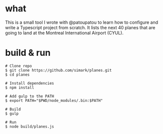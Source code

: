 # what

This is a small tool I wrote with @patoupatou to learn how to configure and write a Typescript project from scratch.  It lists the next 40 planes that are going to land at the Montreal International Airport (CYUL).

# build & run

```
# Clone repo
$ git clone https://github.com/simark/planes.git
$ cd planes

# Install dependencies
$ npm install

# Add gulp to the PATH
$ export PATH="$PWD/node_modules/.bin:$PATH"

# Build
$ gulp

# Run
$ node build/planes.js
```

